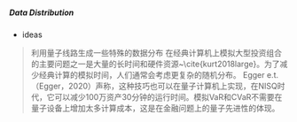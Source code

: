 ##### Data Distribution
* ideas
> 利用量子线路生成一些特殊的数据分布
在经典计算机上模拟大型投资组合的主要问题之一是大量的长时间和硬件资源~\cite{kurt2018large}。为了减少经典计算的模拟时间，人们通常会考虑更复杂的随机分布。 Egger e.t.（Egger，2020）声称，这种技巧也可以在量子计算机上实现，在NISQ时代，它可以减少100万资产30分钟的运行时间。模拟VaR和CVaR不需要在量子设备上增加太多计算成本，这是在金融问题上的量子先进性的体现。